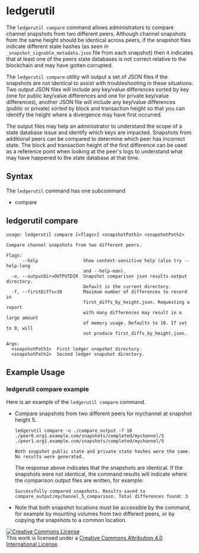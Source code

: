 <!---
 File generated by help_docs.sh. DO NOT EDIT.
 Please make changes to preamble and postscript wrappers as appropriate.
 --->

# ledgerutil

The `ledgerutil compare` command allows administrators to compare channel snapshots from two different peers.
Although channel snapshots from the same height should be identical across peers, if the snapshot
files indicate different state hashes (as seen in `_snapshot_signable_metadata.json` file from each snapshot)
then it indicates that at least one of the peers state databases is not correct relative to the blockchain and
may have gotten corrupted.

The `ledgerutil compare` utility will output a set of JSON files if the snapshots are not identical to assist with troubleshooting in these situations.
Two output JSON files will include any key/value differences sorted by key (one for public key/value differences and one for private key/value differences),
another JSON file will include any key/value differences (public or private) sorted by block and transaction height so that you can identify the height where a divergence may have first occurred.

The output files may help an administrator to understand the scope of a state database issue and identify which keys are impacted.
Snapshots from additional peers can be compared to determine which peer has incorrect state.
The block and transaction height of the first difference can be used as a reference point when looking at the peer's logs to understand what may have happened to the state database at that time.

## Syntax

The `ledgerutil` command has one subcommand

  * compare

## ledgerutil compare
```
usage: ledgerutil compare [<flags>] <snapshotPath1> <snapshotPath2>

Compare channel snapshots from two different peers.

Flags:
      --help                 Show context-sensitive help (also try --help-long
                             and --help-man).
  -o, --outputDir=OUTPUTDIR  Snapshot comparison json results output directory.
                             Default is the current directory.
  -f, --firstDiffs=10        Maximum number of differences to record in
                             first_diffs_by_height.json. Requesting a report
                             with many differences may result in a large amount
                             of memory usage. Defaults to 10. If set to 0, will
                             not produce first_diffs_by_height.json.

Args:
  <snapshotPath1>  First ledger snapshot directory.
  <snapshotPath2>  Second ledger snapshot directory.
```

## Example Usage

### ledgerutil compare example

Here is an example of the `ledgerutil compare` command.

  * Compare snapshots from two different peers for mychannel at snapshot height 5.

    ```
    ledgerutil compare -o ./compare_output -f 10 ./peer0.org1.example.com/snapshots/completed/mychannel/5 ./peer1.org1.example.com/snapshots/completed/mychannel/5

    Both snapshot public state and private state hashes were the same. No results were generated.

    ```

    The response above indicates that the snapshots are identical. If the snapshots were not identical, the command results will indicate where the comparison output files are written, for example:

    ```
    Successfully compared snapshots. Results saved to compare_output/mychannel_5_comparison. Total differences found: 3
    ```

  * Note that both snapshot locations must be accessible by the command, for example by mounting volumes from two different peers, or by copying the snapshots to a common location.

<a rel="license" href="http://creativecommons.org/licenses/by/4.0/"><img alt="Creative Commons License" style="border-width:0" src="https://i.creativecommons.org/l/by/4.0/88x31.png" /></a><br />This work is licensed under a <a rel="license" href="http://creativecommons.org/licenses/by/4.0/">Creative Commons Attribution 4.0 International License</a>.
